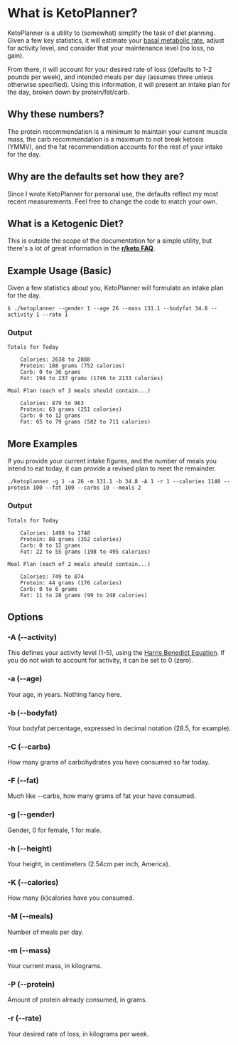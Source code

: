 # What is KetoPlanner? #

KetoPlanner is a utility to (somewhat) simplify the task of diet planning. Given a few key statistics, it will estimate your [basal metabolic rate](https://en.wikipedia.org/wiki/Basal_metabolic_rate), adjust for activity level, and consider that your maintenance level (no loss, no gain).

From there, it will account for your desired rate of loss (defaults to 1-2 pounds per week), and intended meals per day (assumes three unless otherwise specified). Using this information, it will present an intake plan for the day, broken down by protein/fat/carb.

## Why these numbers? ##

The protein recommendation is a minimum to maintain your current muscle mass, the carb recommendation is a maximum to not break ketosis (YMMV), and the fat recommendation accounts for the rest of your intake for the day. 

## Why are the defaults set how they are? ##

Since I wrote KetoPlanner for personal use, the defaults reflect my most recent measurements. Feel free to change the code to match your own.

## What is a Ketogenic Diet? ##

This is outside the scope of the documentation for a simple utility, but there's a lot of great information in the **[r/keto FAQ](http://www.reddit.com/help/faqs/keto)**.

## Example Usage (Basic) ##

Given a few statistics about you, KetoPlanner will formulate an intake plan for the day.

    $ ./ketoplanner --gender 1 --age 26 --mass 131.1 --bodyfat 34.8 --activity 1 --rate 1

### Output ###
    Totals for Today

        Calories: 2638 to 2888
        Protein: 188 grams (752 calories)
        Carb: 0 to 36 grams
        Fat: 194 to 237 grams (1746 to 2133 calories)

    Meal Plan (each of 3 meals should contain...)

        Calories: 879 to 963
        Protein: 63 grams (251 calories)
        Carb: 0 to 12 grams
        Fat: 65 to 79 grams (582 to 711 calories)

## More Examples ##

If you provide your current intake figures, and the number of meals you intend to eat today, it can provide a revised plan to meet the remainder.

    ./ketoplanner -g 1 -a 26 -m 131.1 -b 34.8 -A 1 -r 1 --calories 1140 --protein 100 --fat 100 --carbs 10 --meals 2

### Output ###
    Totals for Today

        Calories: 1498 to 1748
        Protein: 88 grams (352 calories)
        Carb: 0 to 12 grams
        Fat: 22 to 55 grams (198 to 495 calories)

    Meal Plan (each of 2 meals should contain...)

        Calories: 749 to 874
        Protein: 44 grams (176 calories)
        Carb: 0 to 6 grams
        Fat: 11 to 28 grams (99 to 248 calories)

## Options ##

### -A (--activity) ###
This defines your activity level (1-5), using the [Harris Benedict Equation](https://en.wikipedia.org/wiki/Harris-Benedict_equation). If you do not wish to account for activity, it can be set to 0 (zero).

### -a (--age) ###
Your age, in years. Nothing fancy here.

### -b (--bodyfat) ###
Your bodyfat percentage, expressed in decimal notation (28.5, for example).

### -C (--carbs) ###
How many grams of carbohydrates you have consumed so far today.

### -F (--fat) ###
Much like --carbs, how many grams of fat your have consumed.

### -g (--gender) ###
Gender, 0 for female, 1 for male.

### -h (--height) ###
Your height, in centimeters (2.54cm per inch, America).

### -K (--calories) ###
How many (k)calories have you consumed.

### -M (--meals) ###
Number of meals per day.

### -m (--mass) ###
Your current mass, in kilograms.

### -P (--protein) ###
Amount of protein already consumed, in grams.

### -r (--rate) ###
Your desired rate of loss, in kilograms per week.
